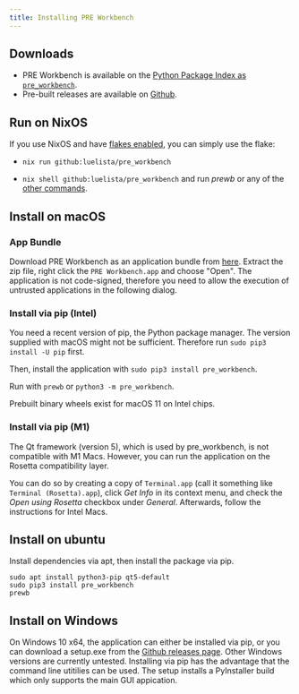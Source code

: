 ```yaml
---
title: Installing PRE Workbench
---
```


## Downloads

* PRE Workbench is available on the [Python Package Index as `pre_workbench`](https://pypi.org/project/pre-workbench/).
* Pre-built releases are available on [Github](https://github.com/luelista/pre_workbench/releases).

## Run on NixOS

If you use NixOS and have [flakes enabled](https://nixos.wiki/wiki/Flakes#Enable_flakes_temporarily), you can simply
use the flake:

* `nix run github:luelista/pre_workbench`

* `nix shell github:luelista/pre_workbench` and run *prewb* or any of the [other commands](getting-started.md#command-line-interface).


## Install on macOS

### App Bundle

Download PRE Workbench as an application bundle from [here](https://github.com/luelista/pre_workbench/releases). Extract the zip file, right click the `PRE Workbench.app` and choose "Open". The application is not code-signed, therefore you need to allow the execution of untrusted applications in the following dialog.


### Install via pip (Intel)

You need a recent version of pip, the Python package manager. The version supplied with 
macOS might not be sufficient. Therefore run `sudo pip3 install -U pip` first.

Then, install the application with `sudo pip3 install pre_workbench`.

Run with `prewb` or `python3 -m pre_workbench`.

Prebuilt binary wheels exist for macOS 11 on Intel chips. 


### Install via pip (M1)

The Qt framework (version 5), which is used by pre_workbench, is not compatible 
with M1 Macs. However, you can run the application on the Rosetta compatibility layer.

You can do so by creating a copy of `Terminal.app` (call it something like 
`Terminal (Rosetta).app`), click *Get Info* in its context menu, and check 
the *Open using Rosetta* checkbox under *General*.  Afterwards, follow the 
instructions for Intel Macs.


## Install on ubuntu

Install dependencies via apt, then install the package via pip.

```
sudo apt install python3-pip qt5-default
sudo pip3 install pre_workbench
prewb
```


## Install on Windows

On Windows 10 x64, the application can either be installed via pip, or you can 
download a setup.exe from the [Github releases page](https://github.com/luelista/pre_workbench/releases).
Other Windows versions are currently untested.
Installing via pip has the advantage that the command line utitilies can be used.
The setup installs a PyInstaller build which only supports the main GUI appication.


